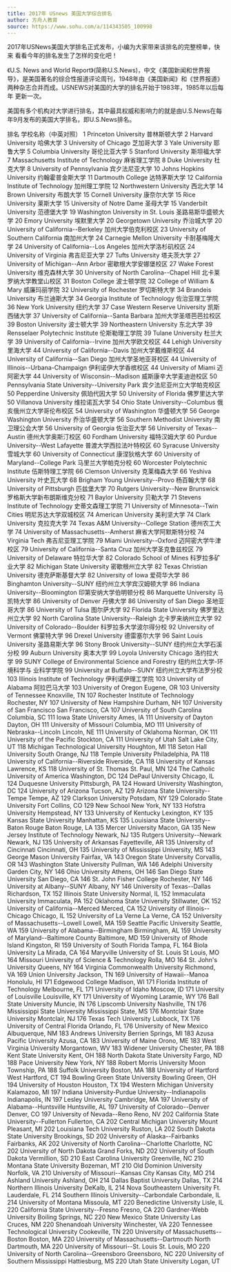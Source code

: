 ```yaml
---
title: 2017年 USnews 美国大学综合排名
author: 方舟人教育
source: https://www.sohu.com/a/114343505_100998
---
```


2017年USNews美国大学排名正式发布，小编为大家带来该排名的完整榜单，快来
看看今年的排名发生了怎样的变化吧！

《U.S. News and World Report》(简称U.S.News)，中文《美国新闻和世界报
导》，是美国著名的综合性报道评论周刊，1948年由《美国新闻》和《世界报道》
两种杂志合并而成。USNEWS对美国的大学的排名开始于1983年，1985年以后每年
更新一次。

美国有多个机构对大学进行排名，其中最具权威和影响力的就是由U.S.News在每
年9月发布的美国大学排名，即U.S.News排名。

排名 	学校名称（中英对照）
1 	Princeton University 普林斯顿大学
2 	Harvard University 哈佛大学
3 	University of Chicago 芝加哥大学
3 	Yale University 耶鲁大学
5 	Columbia University 哥伦比亚大学
5 	Stanford University 斯坦福大学
7 	Massachusetts Institute of Technology 麻省理工学院
8 	Duke University 杜克大学
8 	University of Pennsylvania 宾夕法尼亚大学
10 	Johns Hopkins University 约翰霍普金斯大学
11 	Dartmouth College 达特茅斯大学
12 	California Institute of Technology 加州理工学院
12 	Northwestern University 西北大学
14 	Brown University 布朗大学
15 	Cornell University 康奈尔大学
15 	Rice University 莱斯大学
15 	University of Notre Dame 圣母大学
15 	Vanderbilt University 范德堡大学
19 	Washington University in St. Louis 圣路易斯华盛顿大学
20 	Emory University 埃默里大学
20 	Georgetown University 乔治城大学
20 	University of California--Berkeley 加州大学伯克利校区
23 	University of Southern California 南加州大学
24 	Carnegie Mellon University 卡耐基梅隆大学
24 	University of California--Los Angeles 加州大学洛杉矶校区
24 	University of Virginia 弗吉尼亚大学
27 	Tufts University 塔夫茨大学
27 	University of Michigan--Ann Arbor 密歇根大学安娜堡校区
27 	Wake Forest University 维克森林大学
30 	University of North Carolina--Chapel Hill 北卡莱罗纳大学教堂山校区
31 	Boston College 波士顿学院
32 	College of William & Mary 威廉玛丽学院
32 	University of Rochester 罗切斯特大学
34 	Brandeis University 布兰迪斯大学
34 	Georgia Institute of Technology 佐治亚理工学院
36 	New York University 纽约大学
37 	Case Western Reserve University 凯斯西储大学
37 	University of California--Santa Barbara 加州大学圣塔芭芭拉校区
39 	Boston University 波士顿大学
39 	Northeastern University 东北大学
39 	Rensselaer Polytechnic Institute 伦斯勒理工学院
39 	Tulane University 杜兰大学
39 	University of California--Irvine 加州大学欧文校区
44 	Lehigh University 里海大学
44 	University of California--Davis 加州大学戴维斯校区
44 	University of California--San Diego 加州大学圣地亚哥校区
44 	University of Illinois--Urbana-Champaign 伊利诺伊大学香槟校区
44 	University of Miami 迈阿密大学
44 	University of Wisconsin--Madison 威斯康辛大学麦迪逊校区
50 	Pennsylvania State University--University Park 宾夕法尼亚州立大学帕克校区
50 	Pepperdine University 佩珀代因大学
50 	University of Florida 佛罗里达大学
50 	Villanova University 维拉诺瓦大学
54 	Ohio State University--Columbus 俄亥俄州立大学哥伦布校区
54 	University of Washington 华盛顿大学
56 	George Washington University 乔治华盛顿大学
56 	Southern Methodist University 南卫理公会大学
56 	University of Georgia 佐治亚大学
56 	University of Texas--Austin 德州大学奥斯汀校区
60 	Fordham University 福特汉姆大学
60 	Purdue University--West Lafayette 普渡大学西拉法叶特校区
60 	Syracuse University 雪城大学
60 	University of Connecticut 康涅狄格大学
60 	University of Maryland--College Park 马里兰大学帕克分校
60 	Worcester Polytechnic Institute 伍斯特理工学院
66 	Clemson University 克莱梅森大学
66 	Yeshiva University 叶史瓦大学
68 	Brigham Young University--Provo 杨百翰大学
68 	University of Pittsburgh 匹兹堡大学
70 	Rutgers University--New Brunswick 罗格斯大学新布朗斯维克分校
71 	Baylor University 贝勒大学
71 	Stevens Institute of Technology 史蒂文森理工学院
71 	University of Minnesota--Twin Cities 明尼苏达大学双城校区
74 	American University 美利坚大学
74 	Clark University
克拉克大学
74 	Texas A&M University--College Station
德州农工大学
74 	University of Massachusetts--Amherst 麻省大学阿默斯特分校
74 	Virginia Tech 弗吉尼亚理工学院
79 	Miami University--Oxford 迈阿密大学牛津校区
79 	University of California--Santa Cruz 加州大学圣克鲁兹校区
79 	University of Delaware 特拉华大学
82 	Colorado School of Mines 科罗拉多矿业大学
82 	Michigan State University 密歇根州立大学
82 	Texas Christian University 德克萨斯基督大学
82 	University of Iowa 爱荷华大学
86 	Binghamton University--SUNY 纽约州立大学宾汉姆顿大学
86 	Indiana University--Bloomington 印第安纳大学伯明顿分校
86 	Marquette University 马凯特大学
86 	University of Denver 丹佛大学
86 	University of San Diego 圣地亚哥大学
86 	University of Tulsa 图尔萨大学
92 	Florida State University 佛罗里达州立大学
92 	North Carolina State University--Raleigh 北卡罗来纳州立大学
92 	University of Colorado--Boulder 科罗拉多大学波尔得分校
92 	University of Vermont 佛蒙特大学
96 	Drexel University 德雷塞尔大学
96 	Saint Louis University 圣路易斯大学
96 	Stony Brook University--SUNY 纽约州立大学石溪分校
99 	Auburn University 奥本大学
99 	Loyola University Chicago 洛约拉大学
99 	SUNY College of Environmental Science and Forestry 纽约州立大学-环
境科学与 业科学学院
99 	University at Buffalo--SUNY 纽约州立大学布法罗分校
103 	Illinois Institute of Technology 伊利诺伊理工学院
103 	University of Alabama 阿拉巴马大学
103 	University of Oregon    Eugene, OR
103 	University of Tennessee    Knoxville, TN
107 	Rochester Institute of Technology    Rochester, NY
107 	University of New Hampshire    Durham, NH
107 	University of San Francisco    San Francisco, CA
107 	University of South Carolina    Columbia, SC
111 	Iowa State University    Ames, IA
111 	University of Dayton    Dayton, OH
111 	University of Missouri    Columbia, MO
111 	University of Nebraska--Lincoln    Lincoln, NE
111 	University of Oklahoma    Norman, OK
111 	University of the Pacific    Stockton, CA
111 	University of Utah    Salt Lake City, UT
118 	Michigan Technological University    Houghton, MI
118 	Seton Hall University    South Orange, NJ
118 	Temple University    Philadelphia, PA
118 	University of California--Riverside    Riverside, CA
118 	University of Kansas    Lawrence, KS
118 	University of St. Thomas    St. Paul, MN
124 	The Catholic University of America    Washington, DC
124 	DePaul University    Chicago, IL
124 	Duquesne University    Pittsburgh, PA
124 	Howard University    Washington, DC
124 	University of Arizona    Tucson, AZ
129 	Arizona State University--Tempe    Tempe, AZ
129 	Clarkson University    Potsdam, NY
129 	Colorado State University    Fort Collins, CO
129 	New School    New York, NY
133 	Hofstra University    Hempstead, NY
133 	University of Kentucky    Lexington, KY
135 	Kansas State University    Manhattan, KS
135 	Louisiana State University--Baton Rouge    Baton Rouge, LA
135 	Mercer University    Macon, GA
135 	New Jersey Institute of Technology    Newark, NJ
135 	Rutgers University--Newark    Newark, NJ
135 	University of Arkansas    Fayetteville, AR
135 	University of Cincinnati    Cincinnati, OH
135 	University of Mississippi    University, MS
143 	George Mason University    Fairfax, VA
143 	Oregon State University    Corvallis, OR
143 	Washington State University    Pullman, WA
146 	Adelphi University    Garden City, NY
146 	Ohio University    Athens, OH
146 	San Diego State University    San Diego, CA
146 	St. John Fisher College    Rochester, NY
146 	University at Albany--SUNY    Albany, NY
146 	University of Texas--Dallas    Richardson, TX
152 	Illinois State University    Normal, IL
152 	Immaculata University    Immaculata, PA
152 	Oklahoma State University    Stillwater, OK
152 	University of California--Merced    Merced, CA
152 	University of Illinois--Chicago    Chicago, IL
152 	University of La Verne    La Verne, CA
152 	University of Massachusetts--Lowell    Lowell, MA
159 	Seattle Pacific University    Seattle, WA
159 	University of Alabama--Birmingham    Birmingham, AL
159 	University of Maryland--Baltimore County    Baltimore, MD
159 	University of Rhode Island    Kingston, RI
159 	University of South Florida    Tampa, FL
164 	Biola University    La Mirada, CA
164 	Maryville University of St. Louis    St Louis, MO
164 	Missouri University of Science & Technology    Rolla, MO
164 	St. John's University    Queens, NY
164 	Virginia Commonwealth University    Richmond, VA
169 	Union University    Jackson, TN
169 	University of Hawaii--Manoa    Honolulu, HI
171 	Edgewood College    Madison, WI
171 	Florida Institute of Technology    Melbourne, FL
171 	University of Idaho    Moscow, ID
171 	University of Louisville    Louisville, KY
171 	University of Wyoming    Laramie, WY
176 	Ball State University    Muncie, IN
176 	Lipscomb University    Nashville, TN
176 	Mississippi State University    Mississippi State, MS
176 	Montclair State University    Montclair, NJ
176 	Texas Tech University    Lubbock, TX
176 	University of Central Florida    Orlando, FL
176 	University of New Mexico    Albuquerque, NM
183 	Andrews University    Berrien Springs, MI
183 	Azusa Pacific University    Azusa, CA
183 	University of Maine    Orono, ME
183 	West Virginia University    Morgantown, WV
183 	Widener University    Chester, PA
188 	Kent State University    Kent, OH
188 	North Dakota State University    Fargo, ND
188 	Pace University    New York, NY
188 	Robert Morris University    Moon Township, PA
188 	Suffolk University    Boston, MA
188 	University of Hartford    West Hartford, CT
194 	Bowling Green State University    Bowling Green, OH
194 	University of Houston    Houston, TX
194 	Western Michigan University    Kalamazoo, MI
197 	Indiana University-Purdue University--Indianapolis
Indianapolis, IN
197 	Lesley University    Cambridge, MA
197 	University of Alabama--Huntsville    Huntsville, AL
197 	University of Colorado--Denver    Denver, CO
197 	University of Nevada--Reno    Reno, NV
202 	California State University--Fullerton    Fullerton, CA
202 	Central Michigan University    Mount Pleasant, MI
202 	Louisiana Tech University    Ruston, LA
202 	South Dakota State University    Brookings, SD
202 	University of Alaska--Fairbanks    Fairbanks, AK
202 	University of North Carolina--Charlotte    Charlotte, NC
202 	University of North Dakota    Grand Forks, ND
202 	University of South Dakota    Vermillion, SD
210 	East Carolina University    Greenville, NC
210 	Montana State University    Bozeman, MT
210 	Old Dominion University    Norfolk, VA
210 	University of Missouri--Kansas City    Kansas City, MO
214 	Ashland University    Ashland, OH
214 	Dallas Baptist University    Dallas, TX
214 	Northern Illinois University    DeKalb, IL
214 	Nova Southeastern University    Ft. Lauderdale, FL
214 	Southern Illinois University--Carbondale    Carbondale, IL
214 	University of Montana    Missoula, MT
220 	Benedictine University    Lisle, IL
220 	California State University--Fresno    Fresno, CA
220 	Gardner-Webb University    Boiling Springs, NC
220 	New Mexico State University    Las Cruces, NM
220 	Shenandoah University    Winchester, VA
220 	Tennessee Technological University    Cookeville, TN
220 	University of Massachusetts--Boston    Boston, MA
220 	University of Massachusetts--Dartmouth    North Dartmouth, MA
220 	University of Missouri--St. Louis    St. Louis, MO
220 	University of North Carolina--Greensboro    Greensboro, NC
220 	University of Southern Mississippi    Hattiesburg, MS
220 	Utah State University    Logan, UT
